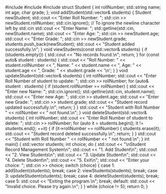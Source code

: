 #include <iostream>
#include <vector>
#include <string>
struct Student {
int rollNumber;
std::string name;
int age;
char grade;
};
void addStudent(std::vector<Student>& students) {
    Student newStudent;
    std::cout << "Enter Roll Number: ";
    std::cin >> newStudent.rollNumber;
    std::cin.ignore(); // To ignore the newline character left by std::cin
    std::cout << "Enter Name: ";
    std::getline(std::cin, newStudent.name);
    std::cout << "Enter Age: ";
    std::cin >> newStudent.age;
    std::cout << "Enter Grade: ";
    std::cin >> newStudent.grade;
    students.push_back(newStudent);
    std::cout << "Student added successfully.\n";
    }
void viewStudents(const std::vector<Student>& students) {
    if (students.empty()) {
        std::cout << "No records found.\n";
        return;
        }
    for (const auto& student : students) {
        std::cout << "Roll Number: " << student.rollNumber
<< ", Name: " << student.name
   << ", Age: " << student.age
 << ", Grade: " << student.grade << '\n';
}
}
void updateStudent(std::vector<Student>& students) {
    int rollNumber;
    std::cout << "Enter Roll Number of student to update: ";
    std::cin >> rollNumber;
    for (auto& student : students) {
        if (student.rollNumber == rollNumber) {
            std::cout << "Enter new Name: ";
            std::cin.ignore();
            std::getline(std::cin, student.name);
            std::cout << "Enter new Age: ";
            std::cin >> student.age;
            std::cout << "Enter new Grade: ";
            std::cin >> student.grade;
            std::cout << "Student record updated successfully.\n";
            return;
        }
    }
    std::cout << "Student with Roll Number " << rollNumber << " not found.\n";
}
void deleteStudent(std::vector<Student>& students) {
    int rollNumber;
    std::cout << "Enter Roll Number of student to delete: ";
    std::cin >> rollNumber;
    for (auto it = students.begin(); it != students.end(); ++it) {
        if (it->rollNumber == rollNumber) {
            students.erase(it);
            std::cout << "Student record deleted successfully.\n";
            return;
        }
    }
    std::cout << "Student with Roll Number " << rollNumber << " not found.\n";
}
int main() {
    std::vector<Student> students;
    int choice;
    do {
        std::cout << "\nStudent Record Management System\n";
        std::cout << "1. Add Student\n";
        std::cout << "2. View Students\n";
        std::cout << "3. Update Student\n";
        std::cout << "4. Delete Student\n";
        std::cout << "5. Exit\n";
        std::cout << "Enter your choice: ";
        std::cin >> choice;
        switch (choice) {
            case 1:
                addStudent(students);
                break;
            case 2:
                viewStudents(students);
                break;
            case 3:
                updateStudent(students);
                break;
            case 4:
                deleteStudent(students);
                break;
            case 5:
                std::cout << "Exiting the program.\n";
                break;
            default:
                std::cout << "Invalid choice. Please try again.\n";
        }
    } while (choice != 5);
    return 0;
}



